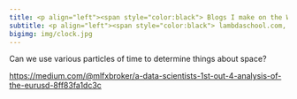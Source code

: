```yaml
---
title: <p align="left"><span style="color:black"> Blogs I make on the Web.
subtitle: <p align="left"><span style="color:black"> lambdaschool.com, Build 1, An analysis of the eurusd. Focus on the directional patterns obtained by viewing via cyclic lenses of time. 
bigimg: img/clock.jpg
---
```


Can we use various particles of time to determine things about space? 

<https://medium.com/@mlfxbroker/a-data-scientists-1st-out-4-analysis-of-the-eurusd-8ff83fa1dc3c>
